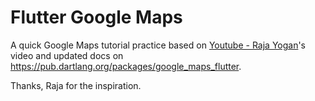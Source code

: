 # Flutter Google Maps

A quick Google Maps tutorial practice based on [Youtube - Raja Yogan](https://youtu.be/Egp_S8JN-ec)'s video and 
updated docs on https://pub.dartlang.org/packages/google_maps_flutter.
  
Thanks, Raja for the inspiration. 


